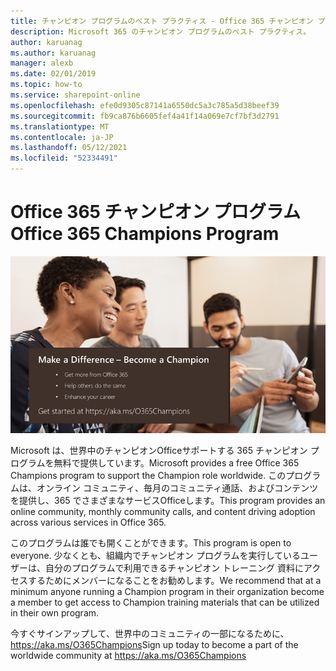 ```yaml
---
title: チャンピオン プログラムのベスト プラクティス - Office 365 チャンピオン プログラムに参加する
description: Microsoft 365 のチャンピオン プログラムのベスト プラクティス。
author: karuanag
ms.author: karuanag
manager: alexb
ms.date: 02/01/2019
ms.topic: how-to
ms.service: sharepoint-online
ms.openlocfilehash: efe0d9305c87141a6550dc5a3c785a5d38beef39
ms.sourcegitcommit: fb9ca876b6605fef4a41f14a069e7cf7bf3d2791
ms.translationtype: MT
ms.contentlocale: ja-JP
ms.lasthandoff: 05/12/2021
ms.locfileid: "52334491"
---
```

# <a name="office-365-champions-program"></a><span data-ttu-id="4617d-103">Office 365 チャンピオン プログラム</span><span class="sxs-lookup"><span data-stu-id="4617d-103">Office 365 Champions Program</span></span> 

![違いをチャンピオンにする](media/makeadifference.png)

<span data-ttu-id="4617d-105">Microsoft は、世界中のチャンピオンOfficeサポートする 365 チャンピオン プログラムを無料で提供しています。</span><span class="sxs-lookup"><span data-stu-id="4617d-105">Microsoft provides a free Office 365 Champions program to support the Champion role worldwide.</span></span>  <span data-ttu-id="4617d-106">このプログラムは、オンライン コミュニティ、毎月のコミュニティ通話、およびコンテンツを提供し、365 でさまざまなサービスOfficeします。</span><span class="sxs-lookup"><span data-stu-id="4617d-106">This program provides an online community, monthly community calls, and content driving adoption across various services in Office 365.</span></span>

<span data-ttu-id="4617d-107">このプログラムは誰でも開くことができます。</span><span class="sxs-lookup"><span data-stu-id="4617d-107">This program is open to everyone.</span></span>  <span data-ttu-id="4617d-108">少なくとも、組織内でチャンピオン プログラムを実行しているユーザーは、自分のプログラムで利用できるチャンピオン トレーニング 資料にアクセスするためにメンバーになることをお勧めします。</span><span class="sxs-lookup"><span data-stu-id="4617d-108">We recommend that at a minimum anyone running a Champion program in their organization become a member to get access to Champion training materials that can be utilized in their own program.</span></span> 

<span data-ttu-id="4617d-109">今すぐサインアップして、世界中のコミュニティの一部になるために、 https://aka.ms/O365Champions</span><span class="sxs-lookup"><span data-stu-id="4617d-109">Sign up today to become a part of the worldwide community at https://aka.ms/O365Champions</span></span>  
